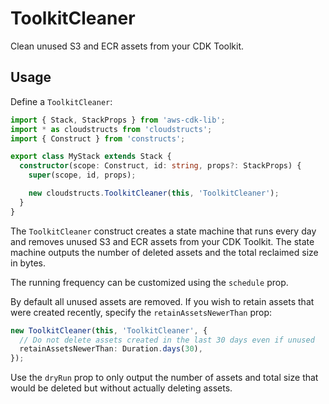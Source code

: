 # ToolkitCleaner

Clean unused S3 and ECR assets from your CDK Toolkit.

## Usage

Define a `ToolkitCleaner`:

```ts
import { Stack, StackProps } from 'aws-cdk-lib';
import * as cloudstructs from 'cloudstructs';
import { Construct } from 'constructs';

export class MyStack extends Stack {
  constructor(scope: Construct, id: string, props?: StackProps) {
    super(scope, id, props);

    new cloudstructs.ToolkitCleaner(this, 'ToolkitCleaner');
  }
}
```

The `ToolkitCleaner` construct creates a state machine that runs every day
and removes unused S3 and ECR assets from your CDK Toolkit. The state machine
outputs the number of deleted assets and the total reclaimed size in bytes.

The running frequency can be customized using the `schedule` prop.

By default all unused assets are removed. If you wish to retain assets that
were created recently, specify the `retainAssetsNewerThan` prop:

```ts
new ToolkitCleaner(this, 'ToolkitCleaner', {
  // Do not delete assets created in the last 30 days even if unused
  retainAssetsNewerThan: Duration.days(30),
});
```

Use the `dryRun` prop to only output the number of assets and total size that
would be deleted but without actually deleting assets.
